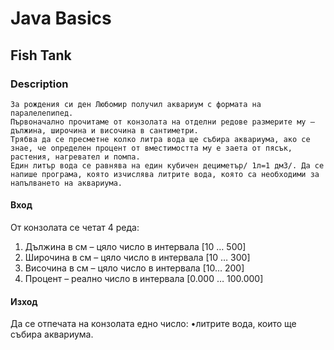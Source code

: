 # Java Basics

## Fish Tank

### Description

    За рождения си ден Любомир получил аквариум с формата на паралелепипед.
    Първоначално прочитаме от конзолата на отделни редове размерите му – дължина, широчина и височина в сантиметри.
    Трябва да се пресметне колко литра вода ще събира аквариума, ако се знае, че определен процент от вместимостта му е заета от пясък, растения, нагревател и помпа.
    Един литър вода се равнява на един кубичен дециметър/ 1л=1 дм3/. Да се напише програма, която изчислява литрите вода, която са необходими за напълването на аквариума.

#### Вход

От конзолата се четат 4 реда:

1. Дължина в см – цяло число в интервала [10 … 500]
2. Широчина в см – цяло число в интервала [10 … 300]
3. Височина в см – цяло число в интервала [10… 200]
4. Процент – реално число в интервала [0.000 … 100.000]

#### Изход

Да се отпечата на конзолата едно число:
•литрите вода, които ще събира аквариума.